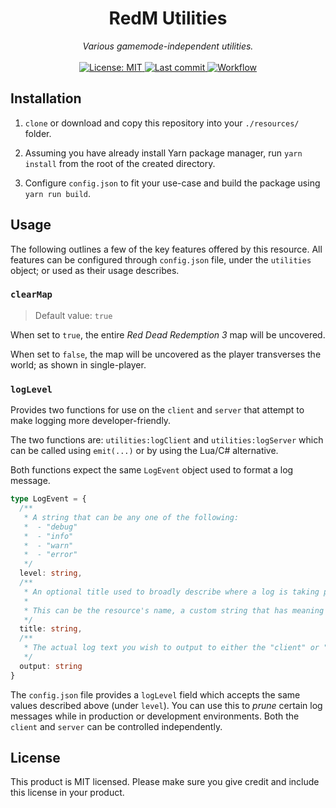 <h1 align="center">RedM Utilities</h1>

<p align="center">
  <i>Various gamemode-independent utilities.</i>
  <br>
  <br>
  <a href="https://github.com/Ascent-Gaming/redm-utilities/blob/master/LICENSE">
    <img src="https://img.shields.io/badge/License-MIT-blue.svg?style=flat" alt="License: MIT">
  </a>
  <a href="https://github.com/Ascent-Gaming/redm-utilities/commits/master">
    <img src="https://img.shields.io/github/last-commit/Ascent-Gaming/redm-utilities.svg?style=flat" alt="Last commit">
  </a>
  <a href="">
    <img src="https://img.shields.io/github/workflow/status/Ascent-Gaming/redm-utilities/Node.js%20CI" alt="Workflow">
  </a>
</p>

## Installation

1. `clone` or download and copy this repository into your `./resources/` folder.

2. Assuming you have already install Yarn package manager, run `yarn install` from the root of the created directory.

3. Configure `config.json` to fit your use-case and build the package using `yarn run build`.

## Usage

The following outlines a few of the key features offered by this resource. All features can be configured through `config.json` file, under the `utilities` object; or used as their usage describes.

### `clearMap`

> Default value: `true`

When set to `true`, the entire *Red Dead Redemption 3* map will be uncovered.

When set to `false`, the map will be uncovered as the player transverses the world; as shown in single-player.

### `logLevel`

Provides two functions for use on the `client` and `server` that attempt to make logging more developer-friendly.

The two functions are: `utilities:logClient` and `utilities:logServer` which can be called using `emit(...)` or by using the Lua/C# alternative.

Both functions expect the same `LogEvent` object used to format a log message.

```TypeScript
type LogEvent = {
  /**
   * A string that can be any one of the following:
   *  - "debug"
   *  - "info"
   *  - "warn"
   *  - "error"
   */
  level: string,
  /**
   * An optional title used to broadly describe where a log is taking place.
   *
   * This can be the resource's name, a custom string that has meaning to you and your developers, or left blank where "client" or "server" will be substituted.
   */
  title: string,
  /**
   * The actual log text you wish to output to either the "client" or "server" console.
   */
  output: string
}
```

The `config.json` file provides a `logLevel` field which accepts the same values described above (under `level`). You can use this to *prune* certain log messages while in production or development environments. Both the `client` and `server` can be controlled independently.

## License
This product is MIT licensed. Please make sure you give credit and include this license in your product.
